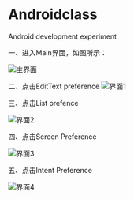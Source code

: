 # Androidclass
Android development experiment  

一、进入Main界面，如图所示：  

![主界面](https://github.com/Beautyohbetty/androidclass4-master/blob/master/images/1.png)  

二、点击EditText preference
![界面1](https://github.com/Beautyohbetty/androidclass4-master/blob/master/images/2.png)  

三、点击List prefence

![界面2](https://github.com/Beautyohbetty/androidclass4-master/blob/master/images/3.png)  

四、点击Screen Preference  

![界面3](https://github.com/Beautyohbetty/androidclass4-master/blob/master/images/4.png)  

五、点击Intent Preference

![界面4](https://github.com/Beautyohbetty/androidclass4-master/blob/master/images/5.png)  

 
